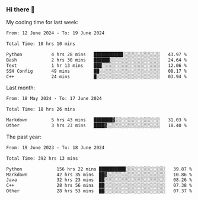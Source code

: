 ### Hi there 👋

My coding time for last week:

<!--START_SECTION:week-->

```txt
From: 12 June 2024 - To: 19 June 2024

Total Time: 10 hrs 10 mins

Python           4 hrs 28 mins   ███████████░░░░░░░░░░░░░░   43.97 %
Bash             2 hrs 30 mins   ██████░░░░░░░░░░░░░░░░░░░   24.64 %
Text             1 hr 13 mins    ███░░░░░░░░░░░░░░░░░░░░░░   12.06 %
SSH Config       49 mins         ██░░░░░░░░░░░░░░░░░░░░░░░   08.17 %
C++              24 mins         █░░░░░░░░░░░░░░░░░░░░░░░░   03.94 %
```

<!--END_SECTION:week-->

Last month:

<!--START_SECTION:month-->

```txt
From: 18 May 2024 - To: 17 June 2024

Total Time: 18 hrs 26 mins

Markdown         5 hrs 43 mins   ███████▓░░░░░░░░░░░░░░░░░   31.03 %
Other            3 hrs 23 mins   ████▓░░░░░░░░░░░░░░░░░░░░   18.40 %
```

<!--END_SECTION:month-->

The past year:

<!--START_SECTION:year-->

```txt
From: 19 June 2023 - To: 18 June 2024

Total Time: 392 hrs 13 mins

Python             156 hrs 22 mins ██████████░░░░░░░░░░░░░░░   39.87 %
Markdown           42 hrs 35 mins  ██▓░░░░░░░░░░░░░░░░░░░░░░   10.86 %
Java               32 hrs 23 mins  ██░░░░░░░░░░░░░░░░░░░░░░░   08.26 %
C++                28 hrs 56 mins  ██░░░░░░░░░░░░░░░░░░░░░░░   07.38 %
Other              28 hrs 53 mins  ██░░░░░░░░░░░░░░░░░░░░░░░   07.37 %
```

<!--END_SECTION:year-->
